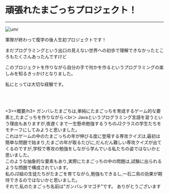 <h1>頑張れたまごっちプロジェクト！</h1>
<hr>
<img src="http://shop1.phinf.naver.net/20170912_293/monsterman_1505217934762bIj9J_JPEG/28525128404656361_1137696763.jpg" alt="umr"　width="50%">
<p>軍隊が終わって復学の後人生初プロジェクトです！<p>
<p>まだプログラミングという出口の見えない世界への初歩で理解できなかったところもたくさんあったんですけど<p>
<p>このプロジェクトを作りながら自分の手で何かを作るというプログラミングの楽しみを知るきっかけとなりました。<p>
<p>私にとっては大切な経験です。<p><br>

<br>
<br>
<3><概要/h3>
ガンバレたまごちは,単純にたまごっちを育成するゲーム的な要素と,たまごっちを作りながら＜br＞
Javaというプログラミング言語を習うという理由もありますが,夜遅くまで一生懸命勉強するうちのJ2クラスの学生たちをモチーフにしてみようと思いました。<br> 
これはゲームの中のたまごっちの年が伸びる度に登場する専攻クイズは,最初は簡単な問題で始まり,たまごの年が取るたびに,だんだん難しい専攻クイズが出てくるのですが,学校で専攻の勉強をしながら学んでいる私たちの姿ではないかと思いました。<br> 
このような抽象的な要素もあり,実際にたまごっちの中の問題は,試験に出られるような問題で構成されています。<br>
私のJ2組の生徒たちがたまごを育てながら,勉強もできるし,一石二鳥の効果が期待できるのではないかと思いました。<br>
それで,私のたまごっち名前は"ガンバレタマゴチ"です。 ありがとうございます
